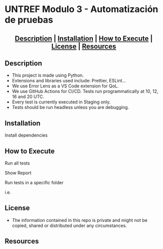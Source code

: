
# UNTREF Modulo 3 - Automatización de pruebas

<h2 align="center">
   <a href="#description">Description</a> |
   <a href="#installation">Installation</a> |
   <a href="#how-to-execute">How to Execute</a> |
   <a href="#license">License</a> |
   <a href="#resources">Resources</a>
</h2>

## Description
+ This project is made using Python.
+ Extensions and libraries used include: Prettier, ESLint...
+ We use Error Lens as a VS Code extension for QoL.
+ We use GitHub Actions for CI/CD. Tests run programmatically at 10, 12, 16 and 20 UTC.
+ Every test is currently executed in Staging only.
+ Tests should be run headless unless you are debugging.

## Installation<a id="installation"></a>

Install dependencies



## How to Execute<a id="how-to-execute"></a>

Run all tests



Show Report



Run tests in a specific folder



i.e.




## License<a id="license"></a>
+ The information contained in this repo is private and might not be copied, shared or distributed under any circumstances. 

## Resources<a id="resources"></a>
